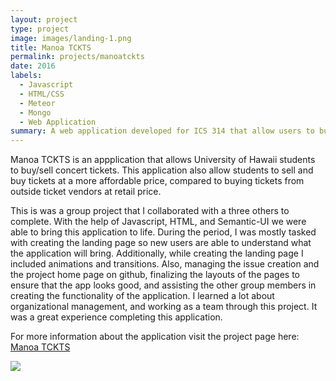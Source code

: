 ```yaml
---
layout: project
type: project
image: images/landing-1.png
title: Manoa TCKTS
permalink: projects/manoatckts
date: 2016
labels:
  - Javascript
  - HTML/CSS
  - Meteor
  - Mongo
  - Web Application
summary: A web application developed for ICS 314 that allow users to buy/sell concert tickets easily.   
---
```


Manoa TCKTS is an appplication that allows University of Hawaii students to buy/sell concert tickets. This application also allow students to sell and buy tickets at a more affordable price, compared to buying tickets from outside ticket vendors at retail price. 

This is was a group project that I collaborated with a three others to complete. With the help of Javascript, HTML, and Semantic-UI we were able to bring this application to life. During the period, I was mostly tasked with creating the landing page so new users are able to understand what the application will bring. Additionally, while creating the landing page I included animations and transitions. Also, managing the issue creation and the project home page on github, finalizing the layouts of the pages to ensure that the app looks good, and assisting the other group members in creating the functionality of the application. I learned a lot about organizational management, and working as a team through this project. It was a great experience completing this application. 

For more information about the application visit the project page here: <a href="https://manoa-tckts.github.io/"><i class="large github icon"></i>Manoa TCKTS</a>

<img class="ui floated rounded image" src="../images/landingpage.png">
